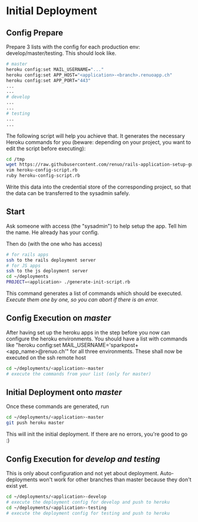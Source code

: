 # Initial Deployment

## Config Prepare

Prepare 3 lists with the config for each production env: develop/master/testing. This should look like.

```sh
# master
heroku config:set MAIL_USERNAME="..."
heroku config:set APP_HOST="<application>-<branch>.renuoapp.ch"
heroku config:set APP_PORT="443"
...
...
# develop
...
...
# testing
...
...
```

The following script will help you achieve that. It generates the necessary Heroku commands for you (beware: depending on your project, you want to edit the script before executing):

```sh
cd /tmp
wget https://raw.githubusercontent.com/renuo/rails-application-setup-guide/master/scripts/heroku-config-script.rb
vim heroku-config-script.rb
ruby heroku-config-script.rb
```

Write this data into the credential store of the corresponding project, so that the data can be transferred to the sysadmin safely.

## Start

Ask someone with access (the "sysadmin") to help setup the app. Tell him the <application> name. He already has your config.

Then do (with the one who has access)

```sh
# for rails apps
ssh to the rails deployment server
# for JS apps
ssh to the js deployment server
cd ~/deployments
PROJECT=<application> ./generate-init-script.rb
```

This command generates a list of commands which should be executed. *Execute them one by one, so you can abort if there is an error.*

## Config Execution on *master*

After having set up the heroku apps in the step before you now can configure the heroku environments. You should have a list with commands like "heroku config:set MAIL_USERNAME='sparkpost+<app_name>@renuo.ch'" for all three environments. These shall now be executed on the ssh remote host

```sh
cd ~/deployments/<application>-master
# execute the commands from your list (only for master)
```

## Initial Deployment onto *master*

Once these commands are generated, run

```sh
cd ~/deployments/<application>-master
git push heroku master
```

This will init the initial deployment. If there are no errors, you're good to go :)

## Config Execution for *develop and testing*

This is only about configuration and not yet about deployment. Auto-deployments won't work for other branches than master because they don't exist yet.

```sh
cd ~/deployments/<application>-develop
# execute the deployment config for develop and push to heroku
cd ~/deployments/<application>-testing
# execute the deployment config for testing and push to heroku
```
